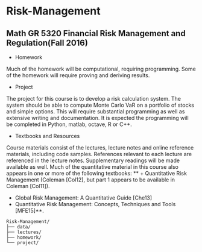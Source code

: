# Risk-Management

## Math GR 5320 Financial Risk Management and Regulation(Fall 2016)

+ Homework

Much of the homework will be computational, requiring programming. Some of the homework will require proving and deriving results.

+ Project

The project for this course is to develop a risk calculation system. The system should be able to compute Monte Carlo VaR on a portfolio of stocks and simple options. This will require substantial programming as well as extensive writing  and documentation. It is expected the programming will be completed in Python, matlab, octave, R or C++.

+ Textbooks and Resources

Course materials consist of the lectures, lecture notes and online reference materials, including code samples. References relevant to each lecture are referenced in the lecture notes. Supplementary readings will be made available as well.
Much of the quantitative material in this course also appears in one or more of the following textbooks:
** + Quantitative Risk Management (Coleman [Col12], but part 1 appears to be available in Coleman [Col11]).
 + Global Risk Management: A Quantitative Guide [Che13]
 + Quantitative Risk Management: Concepts, Techniques and Tools [MFE15]**.

```
Risk-Management/
├── data/
├── lectures/
├── homework/
└── project/
```
